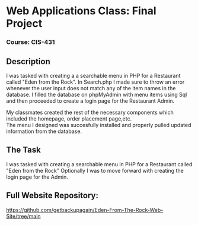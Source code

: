 # Web Applications Class: Final Project

### Course: CIS-431

## Description
   I was tasked with creating a a searchable menu in PHP for a Restaurant called "Eden from the Rock". In Search.php I made sure to throw an error whenever the user input does not match any of the item names in the database.
I filled the database on phpMyAdmin with menu items using Sql and then proceeded to create a login page for the Restaurant Admin.

 My classmates created the rest of the necessary components which included the homepage, order placement page,etc.  
The menu I designed was succesfully installed and properly pulled updated information from the database. 
  
## The Task
  I was tasked with creating a searchable menu in PHP for a Restaurant called "Eden from the Rock"
  Optionally I was to move forward with creating the login page for the Admin.
  
## Full Website Repository:
https://github.com/getbackupagain/Eden-From-The-Rock-Web-Site/tree/main
